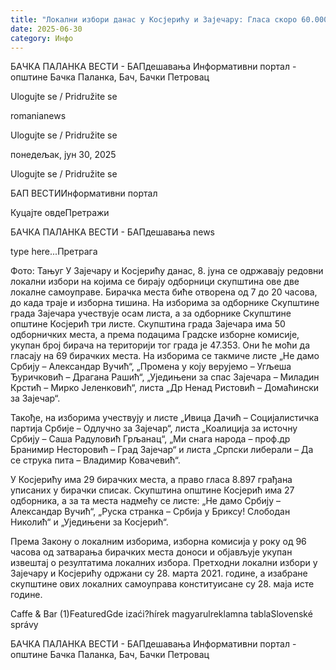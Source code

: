 ```yaml
---
title: "Локални избори данас у Косјерићу и Зајечару: Гласа скоро 60.000 грађана"
date: 2025-06-30
category: Инфо
---
```


БАЧКА ПАЛАНКА ВЕСТИ - БАПдешавања Информативни портал - општине Бачка Паланка, Бач, Бачки Петровац

Ulogujte se / Pridružite se

romanianews

Ulogujte se / Pridružite se

понедељак, јун 30, 2025

Ulogujte se / Pridružite se

БАП ВЕСТИИнформативни портал

Куцајте овдеПретражи

БАЧКА ПАЛАНКА ВЕСТИ - БАПдешавања news

type here...Претрага

Фото: Тањуг
            У Зајечару и Косјерићу данас, 8. јуна се одржавају редовни локални избори на којима се бирају одборници скупштина ове две локалне самоуправе.
Бирачка места биће отворена од 7 до 20 часова, до када траје и изборна тишина.
На изборима за одборнике Скупштине града Зајечара учествује осам листа, а за одборнике Скупштине општине Косјерић три листе. Скупштина града Зајечара има 50 одборничких места, а према подацима Градске изборне комисије, укупан број бирача на територији тог града је 47.353. Они ће моћи да гласају на 69 бирачких места. На изборима се такмиче листе „Не дамо Србију – Александар Вучић“, „Промена у коју верујемо – Угљеша Ђуричковић – Драгана Рашић“, „Уједињени за спас Зајечара – Миладин Крстић – Мирко Јеленковић“, листа „Др Ненад Ристовић – Домаћински за Зајечар“.


Такође, на изборима учествују и листе „Ивица Дачић – Социјалистичка партија Србије – Одлучно за Зајечар“, листа „Коалиција за источну Србију – Саша Радуловић Грљанац“, „Ми снага народа – проф.др Бранимир Несторовић – Град Зајечар“ и листа „Српски либерали – Да се струка пита – Владимир Ковачевић“.


У Косјерићу има 29 бирачких места, а право гласа 8.897 грађана уписаних у бирачки списак.
Скупштина општине Косјерић има 27 одборника, а за та места надмећу се листе: „Не дамо Србију – Александар Вучић“, „Руска странка – Србија у Бриксу! Слободан Николић“ и „Уједињени за Косјерић“.


Према Закону о локалним изборима, изборна комисија у року од 96 часова од затварања бирачких места доноси и објављује укупан извештај о резултатима локалних избора.
Претходни локални избори у Зајечару и Косјерићу одржани су 28. марта 2021. године, а изабране скупштине ових локалних самоуправа конституисане су 28. маја исте године.

Caffe & Bar (1)FeaturedGde izaći?hírek magyarulreklamna tablaSlovenské správy

БАЧКА ПАЛАНКА ВЕСТИ - БАПдешавања Информативни портал - општине Бачка Паланка, Бач, Бачки Петровац
